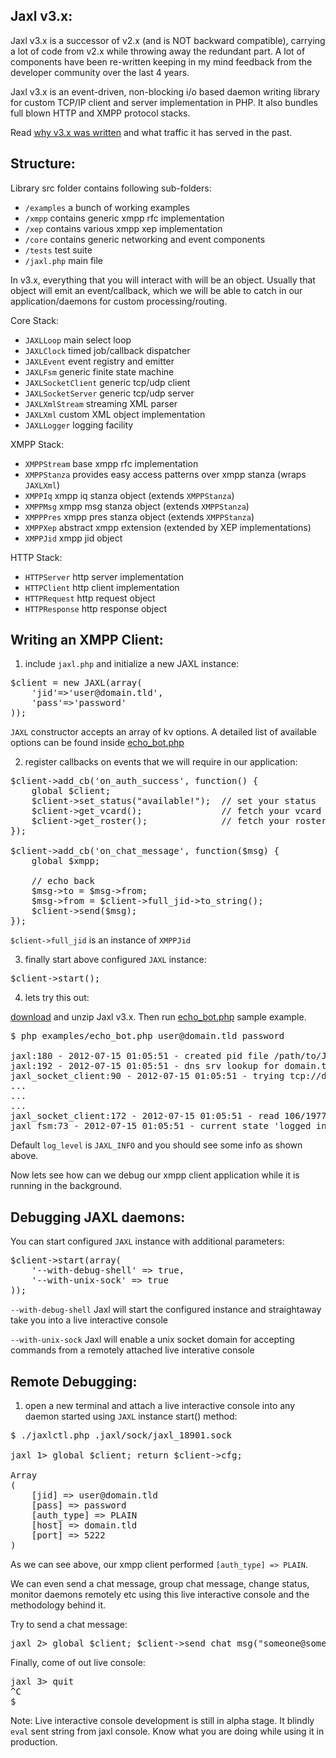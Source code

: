 Jaxl v3.x:
-----------
Jaxl v3.x is a successor of v2.x (and is NOT backward compatible), 
carrying a lot of code from v2.x while throwing away the redundant part.
A lot of components have been re-written keeping in my mind feedback from
the developer community over the last 4 years.

Jaxl v3.x is an event-driven, non-blocking i/o based daemon writing library 
for custom TCP/IP client and server implementation in PHP. 
It also bundles full blown HTTP and XMPP protocol stacks.

Read [why v3.x was written](https://groups.google.com/d/msg/jaxl/hjARH6oQEQo/vQ3RP5O5dLUJ) 
and what traffic it has served in the past.

Structure:
----------
Library src folder contains following sub-folders:

* `/examples`       a bunch of working examples
* `/xmpp`           contains generic xmpp rfc implementation
* `/xep`            contains various xmpp xep implementation
* `/core`           contains generic networking and event components
* `/tests`          test suite
* `/jaxl.php`       main file

In v3.x, everything that you will interact with will be an object. Usually 
that object will emit an event/callback, which we will be able to catch
in our application/daemons for custom processing/routing.

Core Stack:

* `JAXLLoop`            main select loop
* `JAXLClock`           timed job/callback dispatcher
* `JAXLEvent`           event registry and emitter
* `JAXLFsm`             generic finite state machine
* `JAXLSocketClient`    generic tcp/udp client
* `JAXLSocketServer`    generic tcp/udp server
* `JAXLXmlStream`       streaming XML parser
* `JAXLXml`             custom XML object implementation
* `JAXLLogger`          logging facility

XMPP Stack:

* `XMPPStream`          base xmpp rfc implementation
* `XMPPStanza`          provides easy access patterns over xmpp stanza (wraps `JAXLXml`)
* `XMPPIq`              xmpp iq stanza object (extends `XMPPStanza`)
* `XMPPMsg`             xmpp msg stanza object (extends `XMPPStanza`)
* `XMPPPres`            xmpp pres stanza object (extends `XMPPStanza`)
* `XMPPXep`             abstract xmpp extension (extended by XEP implementations)
* `XMPPJid`             xmpp jid object

HTTP Stack:

* `HTTPServer`          http server implementation
* `HTTPClient`          http client implementation
* `HTTPRequest`         http request object
* `HTTPResponse`        http response object

Writing an XMPP Client:
------------------------
1) include `jaxl.php` and initialize a new JAXL instance:

<pre>
$client = new JAXL(array(
    'jid'=>'user@domain.tld', 
    'pass'=>'password'
));
</pre>

`JAXL` constructor accepts an array of kv options. A detailed 
list of available options can be found inside [echo_bot.php](https://github.com/abhinavsingh/JAXL/blob/v3.x/examples/echo_bot.php)

2) register callbacks on events that we will require in our application:

<pre>
$client->add_cb('on_auth_success', function() {
	global $client;
	$client->set_status("available!");  // set your status
	$client->get_vcard();               // fetch your vcard
	$client->get_roster();              // fetch your roster list
});

$client->add_cb('on_chat_message', function($msg) {
	global $xmpp;
	
	// echo back
	$msg->to = $msg->from;
	$msg->from = $client->full_jid->to_string();
	$client->send($msg);
});
</pre>

`$client->full_jid` is an instance of `XMPPJid`

3) finally start above configured `JAXL` instance:

<pre>
$client->start();
</pre>

4) lets try this out:

[download](https://github.com/abhinavsingh/JAXL/tarball/v3.x) and unzip Jaxl v3.x. Then run [echo_bot.php](https://github.com/abhinavsingh/JAXL/blob/v3.x/examples/echo_bot.php) sample example.

<pre>
$ php examples/echo_bot.php user@domain.tld password

jaxl:180 - 2012-07-15 01:05:51 - created pid file /path/to/JAXL/.jaxl/run/jaxl_18901.pid
jaxl:192 - 2012-07-15 01:05:51 - dns srv lookup for domain.tld
jaxl_socket_client:90 - 2012-07-15 01:05:51 - trying tcp://domain.tld:5222
...
...
...
jaxl_socket_client:172 - 2012-07-15 01:05:51 - read 106/1977 of data
jaxl_fsm:73 - 2012-07-15 01:05:51 - current state 'logged_in'
</pre>

Default `log_level` is `JAXL_INFO` and you should see some info as shown above.

Now lets see how can we debug our xmpp client application 
while it is running in the background.

Debugging JAXL daemons:
------------------------

You can start configured `JAXL` instance with additional parameters:

<pre>
$client->start(array(
    '--with-debug-shell' => true,
    '--with-unix-sock' => true
));
</pre>

`--with-debug-shell` Jaxl will start the configured instance
and straightaway take you into a live interactive console

`--with-unix-sock` Jaxl will enable a unix socket domain 
for accepting commands from a remotely attached 
live interative console

Remote Debugging:
------------------

1) open a new terminal and attach a live interactive console
   into any daemon started using `JAXL` instance start() method:

<pre>
$ ./jaxlctl.php .jaxl/sock/jaxl_18901.sock 

jaxl 1> global $client; return $client->cfg;

Array
(
    [jid] => user@domain.tld
    [pass] => password
    [auth_type] => PLAIN
    [host] => domain.tld
    [port] => 5222
)
</pre>

As we can see above, our xmpp client performed `[auth_type] => PLAIN`.

We can even send a chat message, group chat message, change status, 
monitor daemons remotely etc using this live interactive console and 
the methodology behind it.

Try to send a chat message:

<pre>
jaxl 2> global $client; $client->send_chat_msg("someone@somewhere.com", "hello buddy");
</pre>

Finally, come of out live console:

<pre>
jaxl 3> quit
^C
$ 
</pre>

Note: Live interactive console development is still in alpha stage.
      It blindly `eval` sent string from jaxl console.
      Know what you are doing while using it in production.
      
